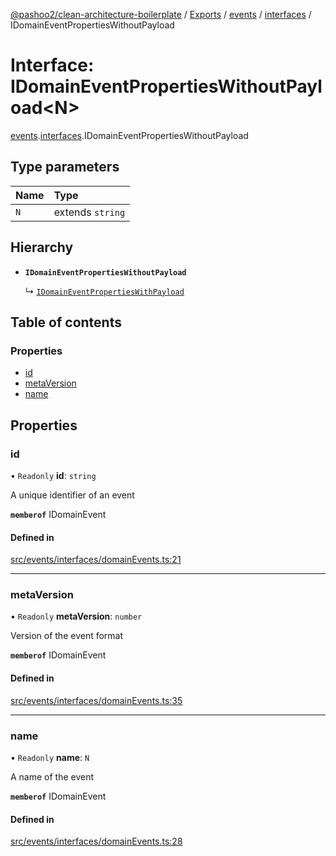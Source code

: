 [@pashoo2/clean-architecture-boilerplate](../README.md) / [Exports](../modules.md) / [events](../modules/events.md) / [interfaces](../modules/events.interfaces.md) / IDomainEventPropertiesWithoutPayload

# Interface: IDomainEventPropertiesWithoutPayload<N\>

[events](../modules/events.md).[interfaces](../modules/events.interfaces.md).IDomainEventPropertiesWithoutPayload

## Type parameters

| Name | Type |
| :------ | :------ |
| `N` | extends `string` |

## Hierarchy

- **`IDomainEventPropertiesWithoutPayload`**

  ↳ [`IDomainEventPropertiesWithPayload`](events.interfaces.idomaineventpropertieswithpayload.md)

## Table of contents

### Properties

- [id](events.interfaces.idomaineventpropertieswithoutpayload.md#id)
- [metaVersion](events.interfaces.idomaineventpropertieswithoutpayload.md#metaversion)
- [name](events.interfaces.idomaineventpropertieswithoutpayload.md#name)

## Properties

### id

• `Readonly` **id**: `string`

A unique identifier of an event

**`memberof`** IDomainEvent

#### Defined in

[src/events/interfaces/domainEvents.ts:21](https://github.com/pashoo2/clean-architecture-boilerplate/blob/e54a93c/src/events/interfaces/domainEvents.ts#L21)

___

### metaVersion

• `Readonly` **metaVersion**: `number`

Version of the event format

**`memberof`** IDomainEvent

#### Defined in

[src/events/interfaces/domainEvents.ts:35](https://github.com/pashoo2/clean-architecture-boilerplate/blob/e54a93c/src/events/interfaces/domainEvents.ts#L35)

___

### name

• `Readonly` **name**: `N`

A name of the event

**`memberof`** IDomainEvent

#### Defined in

[src/events/interfaces/domainEvents.ts:28](https://github.com/pashoo2/clean-architecture-boilerplate/blob/e54a93c/src/events/interfaces/domainEvents.ts#L28)
